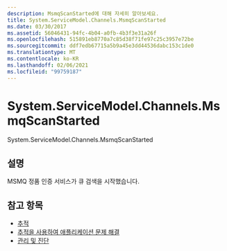 ```yaml
---
description: MsmqScanStarted에 대해 자세히 알아보세요.
title: System.ServiceModel.Channels.MsmqScanStarted
ms.date: 03/30/2017
ms.assetid: 56046431-94fc-4b04-a0fb-4b3f3e31a26f
ms.openlocfilehash: 515891eb8770a7c85d38f71fe97c25c3957e72be
ms.sourcegitcommit: ddf7edb67715a5b9a45e3dd44536dabc153c1de0
ms.translationtype: MT
ms.contentlocale: ko-KR
ms.lasthandoff: 02/06/2021
ms.locfileid: "99759187"
---
```

# <a name="systemservicemodelchannelsmsmqscanstarted"></a>System.ServiceModel.Channels.MsmqScanStarted

System.ServiceModel.Channels.MsmqScanStarted  
  
## <a name="description"></a>설명  

 MSMQ 정품 인증 서비스가 큐 검색을 시작했습니다.  
  
## <a name="see-also"></a>참고 항목

- [추적](index.md)
- [추적을 사용하여 애플리케이션 문제 해결](using-tracing-to-troubleshoot-your-application.md)
- [관리 및 진단](../index.md)
